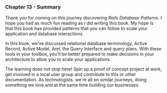 ### Chapter 13 - Summary

Thank you for coming on this journey discovering *Rails Database Patterns.* I hope you had as much fun reading as I did writing this book. My hope is that this book has provided patterns that you can follow to scale your application and database interactions.

In this book, we've discussed relational database terminology, Active Record, Active Model, Arel, the Query Interface and query plans. With these tools in your toolbox, you'll be better prepared to make decisions in your architecture to allow you to scale your applications.

The learning does not stop here! Spin up a proof of concept project at work, get involved in a local user group and contribute to this or other documentation. As technologists, we're all on similar journeys, doing something we love and at the same time building our businesses.
